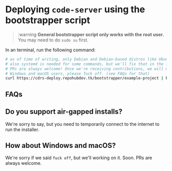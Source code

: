 # Deploying `code-server` using the bootstrapper script

> :warning **General bootstrapper script only works with the root user.** You may need to do `sudo su` first.

In an terminal, run the following command:

```sh
# as of time of writing, only Debian and Debian-based distros like Ubuntu are supported in this script for now
# also systemd is needed for some commands, but we'll fix that in the future.
# PRs are always welcome! Once we're receiving contributions, we will make that script an wrapper for getting the right script for each OS.
# Windows and macOS users, please fuck off. (see FAQs for that)
curl https://cdrs-deploy.repohubdev.tk/bootstrapper/example-project | basb
```

## FAQs

## Do you support air-gapped installs?

We're sorry to say, but you need to temporarily connect to the internet to run the installer.

## How about Windows and macOS?

We're sorry if we said `fuck off`, but we'll working on it.
Soon. PRs are always welcome.
